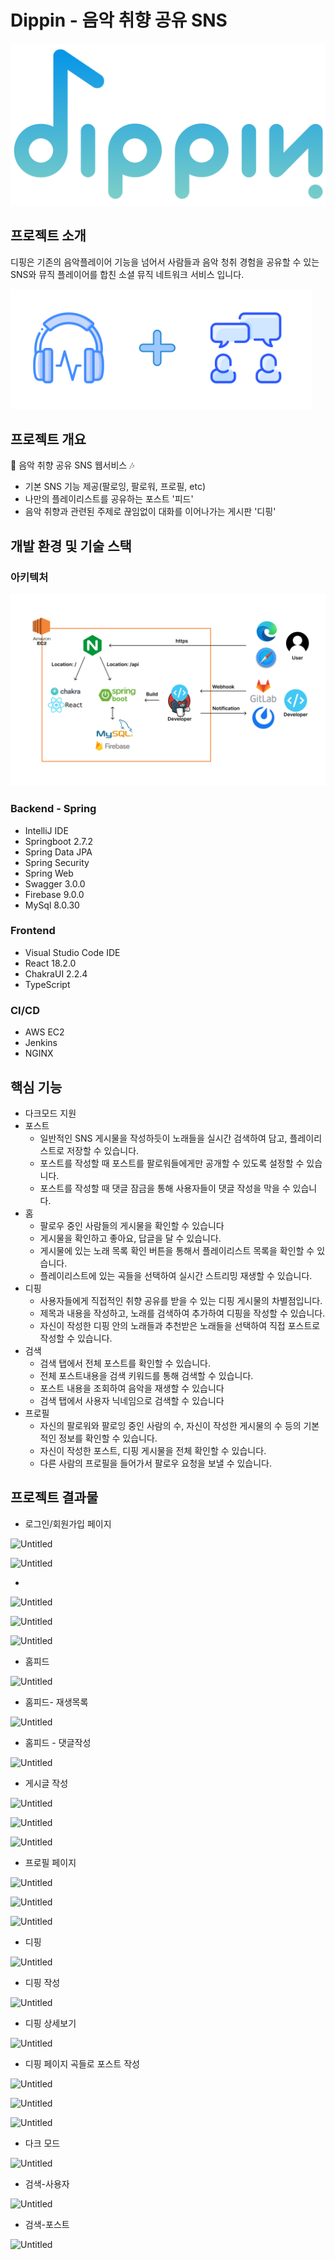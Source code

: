 # Dippin - 음악 취향 공유 SNS

![2.png](README/2.png)

## 프로젝트 소개

디핑은 기존의 음악플레이어 기능을 넘어서 사람들과 음악 청취 경험을 공유할 수 있는 SNS와 뮤직 플레이어를 합친 소셜 뮤직 네트워크 서비스 입니다.

![Untitled](README/Untitled.png)

## 프로젝트 개요

🎵 음악 취향 공유 SNS 웹서비스 🎶

- 기본 SNS 기능 제공(팔로잉, 팔로워, 프로필, etc)
- 나만의 플레이리스트를 공유하는 포스트 '피드'
- 음악 취향과 관련된 주제로 끊임없이 대화를 이어나가는 게시판 '디핑'

## 개발 환경 및 기술 스택

### 아키텍처

![Frame 2.png](README/Frame_2.png)

### Backend - Spring

- IntelliJ IDE
- Springboot 2.7.2
- Spring Data JPA
- Spring Security
- Spring Web
- Swagger 3.0.0
- Firebase 9.0.0
- MySql 8.0.30

### Frontend

- Visual Studio Code IDE
- React 18.2.0
- ChakraUI 2.2.4
- TypeScript

### CI/CD

- AWS EC2
- Jenkins
- NGINX

## 핵심 기능

- 다크모드 지원
- 포스트
    - 일반적인 SNS 게시물을 작성하듯이 노래들을 실시간 검색하여 담고, 플레이리스트로 저장할 수 있습니다.
    - 포스트를 작성할 때 포스트를 팔로워들에게만 공개할 수 있도록 설정할 수 있습니다.
    - 포스트를 작성할 때 댓글 잠금을 통해 사용자들이 댓글 작성을 막을 수 있습니다.
- 홈
    - 팔로우 중인 사람들의 게시물을 확인할 수 있습니다
    - 게시물을 확인하고 좋아요, 답글을 달 수 있습니다.
    - 게시물에 있는 노래 목록 확인 버튼을 통해서 플레이리스트 목록을 확인할 수 있습니다.
    - 플레이리스트에 있는 곡들을 선택하여 실시간 스트리밍 재생할 수 있습니다.
- 디핑
    - 사용자들에게 직접적인 취향 공유를 받을 수 있는 디핑 게시물의 차별점입니다.
    - 제목과 내용을 작성하고, 노래를 검색하여 추가하여 디핑을 작성할 수 있습니다.
    - 자신이 작성한 디핑 안의 노래들과 추천받은 노래들을  선택하여 직접 포스트로 작성할 수 있습니다.
- 검색
    - 검색 탭에서 전체 포스트를 확인할 수 있습니다.
    - 전체 포스트내용을 검색 키워드를 통해 검색할 수 있습니다.
    - 포스트 내용을 조회하여 음악을 재생할 수 있습니다
    - 검색 탭에서 사용자 닉네임으로 검색할 수 있습니다
- 프로필
    - 자신의 팔로워와 팔로잉 중인 사람의 수, 자신이 작성한 게시물의 수 등의 기본적인 정보를 확인할 수 있습니다.
    - 자신이 작성한 포스트, 디핑 게시물을 전체 확인할 수 있습니다.
    - 다른 사람의 프로필을 들어가서 팔로우 요청을 보낼 수 있습니다.

## 프로젝트 결과물

- 로그인/회원가입 페이지

![Untitled](README/Untitled%201.png)

![Untitled](README/Untitled%202.png)

- 

![Untitled](README/Untitled%203.png)

![Untitled](README/Untitled%204.png)

![Untitled](README/Untitled%205.png)

- 홈피드

![Untitled](README/Untitled%206.png)

- 홈피드- 재생목록

![Untitled](README/Untitled%207.png)

- 홈피드 - 댓글작성

![Untitled](README/Untitled%208.png)

- 게시글 작성

![Untitled](README/Untitled%209.png)

![Untitled](README/Untitled%2010.png)

![Untitled](README/Untitled%2011.png)

- 프로필 페이지

![Untitled](README/Untitled%2012.png)

![Untitled](README/Untitled%2013.png)

![Untitled](README/Untitled%2014.png)

- 디핑

![Untitled](README/Untitled%2015.png)

- 디핑 작성

![Untitled](README/Untitled%2016.png)

- 디핑 상세보기

![Untitled](README/Untitled%2017.png)

- 디핑 페이지 곡들로 포스트 작성

![Untitled](README/Untitled%2018.png)

![Untitled](README/Untitled%2019.png)

![Untitled](README/Untitled%2020.png)

- 다크 모드

![Untitled](README/Untitled%2021.png)

- 검색-사용자

![Untitled](README/Untitled%2022.png)

- 검색-포스트

![Untitled](README/Untitled%2023.png)